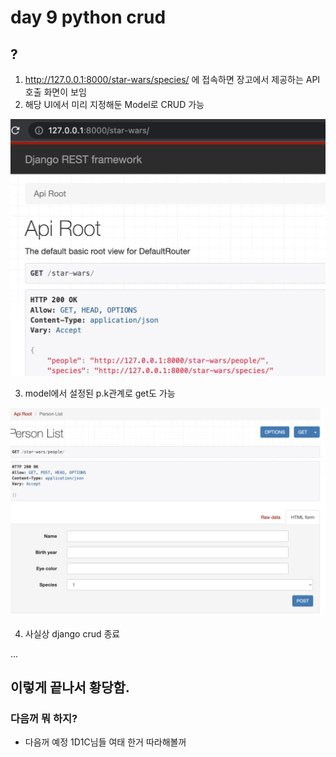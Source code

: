 # day 9 python crud

## ?

1. http://127.0.0.1:8000/star-wars/species/ 에 접속하면 장고에서 제공하는 API 호출 화면이 보임
2. 해당 UI에서 미리 지정해둔 Model로 CRUD 가능

![스샷](1.png)

3. model에서 설정된 p.k관계로 get도 가능

![스샷2](2.png)

4. 사실상 django crud 종료

...

## 이렇게 끝나서 황당함.

### 다음꺼 뭐 하지?


- 다음꺼 예정 1D1C님들 여태 한거 따라해볼꺼